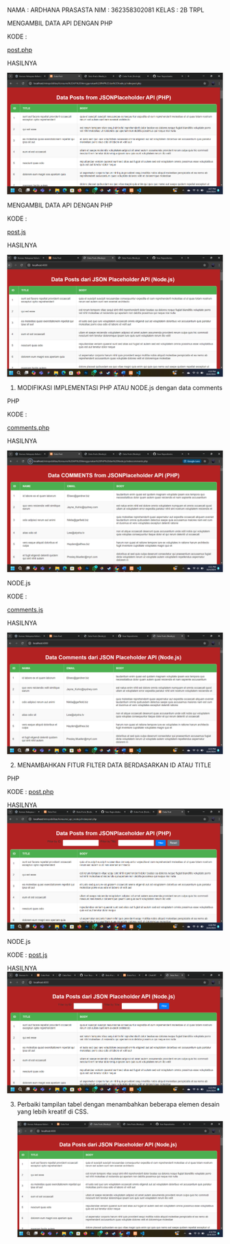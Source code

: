 NAMA    : ARDHANA PRASASTA
NIM     : 362358302081
KELAS   : 2B TRPL

MENGAMBIL DATA API DENGAN PHP

KODE : 



[post.php](indexpost.php)

HASILNYA

![alt text](/assets/image.png)

MENGAMBIL DATA API DENGAN PHP

KODE : 


[post.js](indexpost.js)

HASILNYA

![alt text](/assets/image-1.png)

1. MODIFIKASI IMPLEMENTASI PHP ATAU NODE.js dengan data comments

PHP 

KODE :

[comments.php](indexcomments.php)

HASILNYA

![alt text](/assets/image-2.png)

NODE.js

KODE :

[comments.js](jsoncomments.js)

HASILNYA

![alt text](/assets/image-3.png)


2. MENAMBAHKAN FITUR FILTER DATA BERDASARKAN ID ATAU TITLE

PHP

KODE :
[post.php](indexpost.php)

HASILNYA
![alt text](/assets/image-4.png)


NODE.js

KODE :
[post.js](indexpost.js)

HASILNYA
![alt text](/assets/image-5.png)


3. 	Perbaiki tampilan tabel dengan menambahkan beberapa elemen desain yang lebih kreatif di CSS.

    ![alt text](/assets/image-1.png)













